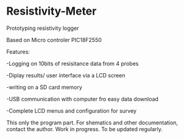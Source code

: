 # Resistivity-Meter
Prototyping resistivity logger

Based on Micro controler PIC18F2550

Features:

-Logging on 10bits of resisitance data from 4 probes

-Diplay results/ user interface via a LCD screen

-writing on a SD card memory

-USB communication with computer fro easy data download

-Complete LCD menus and configuration for survey


This only the program part. For shematics and other documentation, contact the author.
Work in progress. To be updated regularly.
